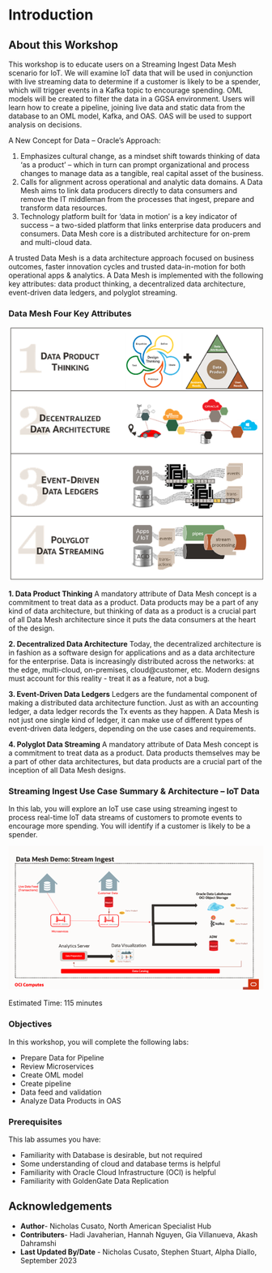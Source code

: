 # Introduction

## About this Workshop

This workshop is to educate users on a Streaming Ingest Data Mesh scenario for IoT. We will examine IoT data that will be used in conjunction with live streaming data to determine if a customer is likely to be a spender, which will trigger events in a Kafka topic to encourage spending. OML models will be created to filter the data in a GGSA environment. Users will learn how to create a pipeline, joining live data and static data from the database to an OML model, Kafka, and OAS. OAS will be used to support analysis on decisions.

A New Concept for Data – Oracle’s Approach:
1.	Emphasizes cultural change, as a mindset shift towards thinking of data ‘as a product’ – which in turn can prompt organizational and process changes to manage data as a tangible, real capital asset of the business.
2.	Calls for alignment across operational and analytic data domains. A Data Mesh aims to link data producers directly to data consumers and remove the IT middleman from the processes that ingest, prepare and transform data resources.
3.	Technology platform built for ‘data in motion’ is a key indicator of success – a two-sided platform that links enterprise data producers and consumers. Data Mesh core is a distributed architecture for on-prem and multi-cloud data.

A trusted Data Mesh is a data architecture approach focused on business outcomes, faster innovation cycles and trusted data-in-motion for both operational apps & analytics. A Data Mesh is implemented with the following key attributes: data product thinking, a decentralized data architecture, event-driven data ledgers, and polyglot streaming.

### Data Mesh Four Key Attributes

   ![Data Mesh Key Attributes](./images/data-mesh-properties.png " ")

**1.	Data Product Thinking**
A mandatory attribute of Data Mesh concept is a commitment to treat data as a product. Data products may be a part of any kind of data architecture, but thinking of data as a product is a crucial part of all Data Mesh architecture since it puts the data consumers at the heart of the design.

**2.	Decentralized Data Architecture**
Today, the decentralized architecture is in fashion as a software design for applications and as a data architecture for the enterprise. Data is increasingly distributed across the networks: at the edge, multi-cloud, on-premises, cloud@customer, etc. Modern designs must account for this reality - treat it as a feature, not a bug.

**3.	Event-Driven Data Ledgers**
Ledgers are the fundamental component of making a distributed data architecture function. Just as with an accounting ledger, a data ledger records the Tx events as they happen. A Data Mesh is not just one single kind of ledger, it can make use of different types of event-driven data ledgers, depending on the use cases and requirements.

**4.	Polyglot Data Streaming**
A mandatory attribute of Data Mesh concept is a commitment to treat data as a product. Data products themselves may be a part of other data architectures, but data products are a crucial part of the inception of all Data Mesh designs.

### Streaming Ingest Use Case Summary & Architecture – IoT Data

In this lab, you will explore an IoT use case using streaming ingest to process real-time IoT data streams of customers to promote events to encourage more spending. You will identify if a customer is likely to be a spender.

   ![architecture of streaming ingest](./images/streaming-ingest-architecture.png " ")

Estimated Time: 115 minutes

### Objectives

In this workshop, you will complete the following labs:

- Prepare Data for Pipeline
- Review Microservices
- Create OML model
- Create pipeline
- Data feed and validation
- Analyze Data Products in OAS

### Prerequisites

This lab assumes you have:

- Familiarity with Database is desirable, but not required
- Some understanding of cloud and database terms is helpful
- Familiarity with Oracle Cloud Infrastructure (OCI) is helpful
- Familiarity with GoldenGate Data Replication

## Acknowledgements

- **Author**- Nicholas Cusato, North American Specialist Hub
- **Contributers**- Hadi Javaherian, Hannah Nguyen, Gia Villanueva, Akash Dahramshi
- **Last Updated By/Date** - Nicholas Cusato, Stephen Stuart, Alpha Diallo, September 2023
